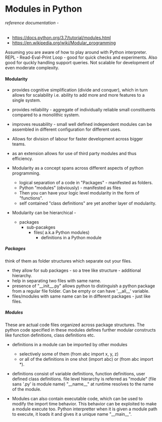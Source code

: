 # Modules in Python

###### reference documentation - 
- https://docs.python.org/3.7/tutorial/modules.html
- https://en.wikipedia.org/wiki/Modular_programming
 

Assuming you are aware of how to play around with Python interpreter.
REPL - Read-Eval-Print Loop - good for quick checks and experiments.
Also good for quckly handling support queries. Not scalable for development
of even moderate complexity.

#### Modularity
- provides cognitive simplification (divide and conquer), which in turn allows for scalability i.e. ability to add more and more features to a single system.
- provides reliability - aggregate of individually reliable small constituents
    compared to a monolithic system.
- improves reusability - small well defined independent modules can be assembled    in different configuration for different uses.
- Allows for division of labour for faster development across bigger teams.
- as an extension allows for use of third party modules and thus efficiency.

- Modularity as a concept spans across different aspects of python programming.
   - logical separation of a code in "Packages" - manifested as folders.
   - Python "modules" (obviously) - manifested as files
   - Then you can have your logic level modularity in the form of "functions".
   - self contained "class definitions" are yet another layer of modularity.
    
- Modularity can be hierarchical -
    - packages
        - sub-pacakges
            - files( a.k.a Python modules)
                - definitions in a Python module

##### Packages
think of them as folder structures which separate out your files.
   - they allow for sub packages - so a tree like structure - additional hierarchy.
   - help in separating two files with same name.
   - presence of "\_\_init\_\_.py" allows python to distinguish a python package from a regular file folder. Can be empty or can have '\_\_all\_\_' variable.
   - files/modules with same name can be in different packages - just like files.


##### Modules
These are actual code files organized across package structures. The python code specified in these modules defines further modular constructs like function definitions, class definitions etc.
- definitions in a module can be imported by other modules
    - selectively some of them (from abc import x, y, z)
    - or all of the definitions in one shot (import abc) or (from abc import *).
- definitions consist of variable definitions, function definitions, user defined class definitions.
  file level hierarchy is referred as "module" (file sans '.py' is module name)
  "\_\_name\_\_" at runtime resolves to the name of the module.

- Modules can also contain executable code, which can be used to modify the import time behavior. This behavior can be exploited to make a module execute too. Python interpretter when it is given a module path to execute, it loads it and gives it a unique name "\_\_main\_\_".
